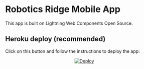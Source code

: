 # Robotics Ridge Mobile App

This app is built on Lightning Web Components Open Source.

## Heroku deploy (recommended)

Click on this button and follow the instructions to deploy the app:

<p align="center">
  <a href="https://heroku.com/deploy?template=https://github.com/pozil/robotics-ridge-mobile-lwc-oss">
    <img src="https://www.herokucdn.com/deploy/button.svg" alt="Deploy">
  </a>
<p>
